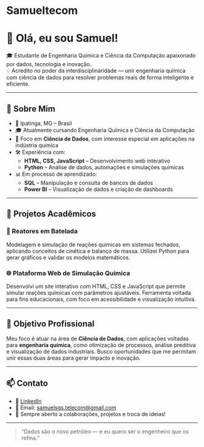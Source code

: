 # Samueltecom
# 👋 Olá, eu sou Samuel!

🎓 Estudante de Engenharia Química e Ciência da Computação apaixonado por dados, tecnologia e inovação.  
💡 Acredito no poder da interdisciplinaridade — unir engenharia química com ciência de dados para resolver problemas reais de forma inteligente e eficiente.

---

## 🚀 Sobre Mim

- 📍 Ipatinga, MG – Brasil  
- 🎓 Atualmente cursando Engenharia Química e Ciência da Computação  
- 🧠 Foco em **Ciência de Dados**, com interesse especial em aplicações na indústria química  
- 🛠️ Experiência com:
  - **HTML, CSS, JavaScript** – Desenvolvimento web interativo
  - **Python** – Análise de dados, automações e simulações químicas
- 📊 Em processo de aprendizado:
  - **SQL** – Manipulação e consulta de bancos de dados
  - **Power BI** – Visualização de dados e criação de dashboards

---

## 🧪 Projetos Acadêmicos

### 🔬 Reatores em Batelada
Modelagem e simulação de reações químicas em sistemas fechados, aplicando conceitos de cinética e balanço de massa. Utilizei Python para gerar gráficos e validar os modelos matemáticos.

### 🌐 Plataforma Web de Simulação Química
Desenvolvi um site interativo com HTML, CSS e JavaScript que permite simular reações químicas com parâmetros ajustáveis. Ferramenta voltada para fins educacionais, com foco em acessibilidade e visualização intuitiva.

---

## 🎯 Objetivo Profissional

Meu foco é atuar na área de **Ciência de Dados**, com aplicações voltadas para **engenharia química**, como otimização de processos, análise preditiva e visualização de dados industriais. Busco oportunidades que me permitam unir essas duas áreas para gerar impacto e inovação.

---

## 📫 Contato

- 💼 [LinkedIn](www.linkedin.com/in/samuel-gomes-0a756637a)  
- 📧 Email: samuelsgs.telecom@gmail.com
- 🧠 Sempre aberto a colaborações, projetos e troca de ideias!

---

> “Dados são o novo petróleo — e eu quero ser o engenheiro que os refina.”
